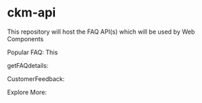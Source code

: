 # ckm-api
This repository will host the FAQ API(s)  which will be used by Web Components

Popular FAQ:
This

getFAQdetails:


CustomerFeedback:


Explore More:
